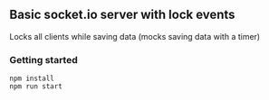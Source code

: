 ## Basic socket.io server with lock events

Locks all clients while saving data (mocks saving data with a timer)

### Getting started

```
npm install
npm run start
```